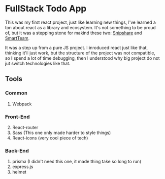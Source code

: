 # FullStack Todo App

This was my first react project, just like learning new things, I've
learned a ton about react as a library and ecosystem.
It's not something to be proud of, but it was a stepping stone for
makind these two: [Snipshare](https://github.com/segfaulty1/snipshare) and [SmartTeam](https://github.com/segfaulty1/smartTeam).

It was a step up from a pure JS project. I inroduced react just like
that, thinking it'll just work, but the structure of the project was
not compatible, so I spend a lot of time debugging, then I understood
why big project do not jut switch technologies like that.

## Tools
### Common
1. Webpack

### Front-End
2. React-router
3. Sass (This one only made harder to style things)
4. React-icons (very cool piece of tech)

### Back-End
1. prisma (I didn't need this one, it made thing take so long to run)
2. express.js
3. helmet

